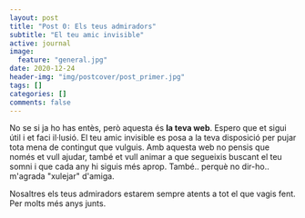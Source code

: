 ```yaml
---
layout: post
title: "Post 0: Els teus admiradors"
subtitle: "El teu amic invisible"
active: journal
image:
  feature: "general.jpg"
date: 2020-12-24
header-img: "img/postcover/post_primer.jpg"
tags: []
categories: []
comments: false
---
```


No se si ja ho has entès, però aquesta és **la teva web**. Espero que et sigui útil i et faci il·lusió. El teu amic invisible es posa a la teva disposició per pujar tota mena de contingut que vulguis. Amb aquesta web no pensis que només et vull ajudar, també et vull animar a que segueixis buscant el teu somni i que cada any hi siguis més aprop. També.. perquè no dir-ho.. m'agrada "xulejar" d'amiga.

Nosaltres els teus admiradors estarem sempre atents a tot el que vagis fent. Per molts més anys junts.
